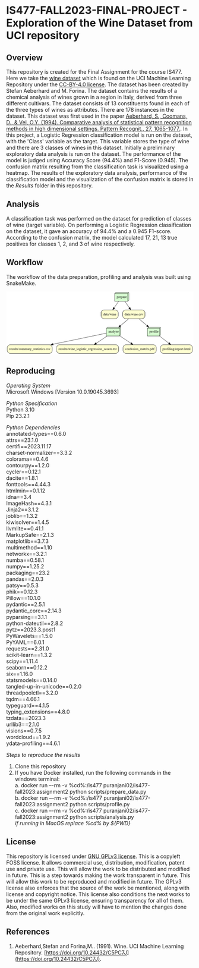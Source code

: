 # IS477-FALL2023-FINAL-PROJECT - Exploration of the Wine Dataset from UCI repository

## Overview 
This repository is created for the Final Assignment for the course IS477. Here we take the [wine dataset](https://archive.ics.uci.edu/dataset/109/wine) which is found on the UCI Machine Learning Repository under the [CC-BY-4.0 license](https://creativecommons.org/licenses/by/4.0/legalcode). The dataset has been created by Stefan Aeberhard and M. Forina. The dataset contains the results of a chemical analysis of wines grown in a region in Italy, derived from three different cultivars. The dataset consists of 13 constituents found in each of the three types of wines as attributes. There are 178 instances in the dataset. This dataset was first used in the paper [Aeberhard, S., Coomans, D., & Vel, O.Y. (1994). Comparative analysis of statistical pattern recognition methods in high dimensional settings. Pattern Recognit., 27, 1065-1077.](https://www.semanticscholar.org/paper/Comparative-analysis-of-statistical-pattern-methods-Aeberhard-Coomans/83dc3e4030d7b9fbdbb4bde03ce12ab70ca10528). In this project, a Logistic Regression classification model is run on the dataset, with the 'Class' variable as the target. This variable stores the type of wine and there are 3 classes of wines in this dataset. Initially a preliminary exploratory data analysis is run on the dataset. The performance of the model is judged using Accuracy Score (94.4%) and F1-Score (0.945). The confusion matrix resulting from the classification task is visualized using a heatmap. The results of the exploratory data analysis, performance of the classification model and the visualization of the confusion matrix is stored in the _Results_ folder in this repository.     

## Analysis
A classification task was performed on the dataset for prediction of classes of wine (target variable). On performing a Logistic Regression classification on the dataset, it gave an accuracy of 94.4% and a 0.945 F1-score. According to the confusion matrix, the model calculated 17, 21, 13 true positives for classes 1, 2, and 3 of wine respectively. 

## Workflow 
The workflow of the data preparation, profiling and analysis was built using SnakeMake. 

![](graph.png)

## Reproducing
_Operating System_  </br>
Microsoft Windows [Version 10.0.19045.3693]</br>

_Python Specification_ </br> 
Python 3.10 </br> 
Pip 23.2.1</br>

_Python Dependencies_ </br> 
annotated-types==0.6.0 </br>
attrs==23.1.0 </br>
certifi==2023.11.17 </br>
charset-normalizer==3.3.2 </br>
colorama==0.4.6 </br>
contourpy==1.2.0 </br>
cycler==0.12.1 </br>
dacite==1.8.1 </br>
fonttools==4.44.3 </br>
htmlmin==0.1.12 </br>
idna==3.4 </br>
ImageHash==4.3.1 </br>
Jinja2==3.1.2 </br>
joblib==1.3.2 </br>
kiwisolver==1.4.5 </br>
llvmlite==0.41.1 </br>
MarkupSafe==2.1.3 </br>
matplotlib==3.7.3 </br>
multimethod==1.10 </br>
networkx==3.2.1 </br>
numba==0.58.1 </br>
numpy==1.25.2 </br>
packaging==23.2 </br>
pandas==2.0.3 </br>
patsy==0.5.3 </br>
phik==0.12.3 </br>
Pillow==10.1.0 </br>
pydantic==2.5.1 </br>
pydantic_core==2.14.3 </br>
pyparsing==3.1.1 </br>
python-dateutil==2.8.2 </br>
pytz==2023.3.post1 </br>
PyWavelets==1.5.0 </br>
PyYAML==6.0.1 </br>
requests==2.31.0 </br>
scikit-learn==1.3.2 </br>
scipy==1.11.4 </br>
seaborn==0.12.2 </br>
six==1.16.0 </br>
statsmodels==0.14.0 </br>
tangled-up-in-unicode==0.2.0 </br>
threadpoolctl==3.2.0 </br>
tqdm==4.66.1 </br>
typeguard==4.1.5 </br>
typing_extensions==4.8.0 </br>
tzdata==2023.3 </br>
urllib3==2.1.0 </br>
visions==0.7.5 </br>
wordcloud==1.9.2 </br>
ydata-profiling==4.6.1 </br>

_Steps to reproduce the results_
1. Clone this repository  </br>
2. If you have Docker installed, run the following commands in the windows terminal: </br>
   a. docker run –-rm -v %cd%:/is477 puranjani02/is477-fall2023:assignment2 python scripts/prepare_data.py </br>
   b. docker run –-rm -v %cd%:/is477 puranjani02/is477-fall2023:assignment2 python scripts/profile.py </br>
   c. docker run –-rm -v %cd%:/is477 puranjani02/is477-fall2023:assignment2 python scripts/analysis.py </br>
    _if running in MacOS replace %cd% by ${PWD}_ </br>
    
## License
This repository is licensed under [GNU GPLv3 license](https://www.gnu.org/licenses/gpl-3.0.en.html). This is a copyleft FOSS license. It allows commercial use, distribution, modification, patent use and private use. This will allow the work to be distributed and modified in future. This is a step towards making the work transparent in future. This will allow this work to be reproduced and modified in future. The GPLv3 license also enforces that the source of the work be mentioned, along with license and copyright notice. This license also conditions the next works to be under the same GPLv3 license, ensuring transparency for all of them. Also, modified works on this study will have to mention the changes done from the original work explicitly. 

## References
1. Aeberhard,Stefan and Forina,M.. (1991). Wine. UCI Machine Learning Repository. [https://doi.org/10.24432/C5PC7J](https://doi.org/10.24432/C5PC7J).






